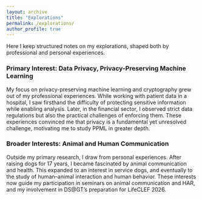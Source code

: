 ```yaml
---
layout: archive
title: "Explorations"
permalink: /explorations/
author_profile: true
---
```


Here I keep structured notes on my explorations, shaped both by professional and personal experiences.

### Primary Interest: Data Privacy, Privacy-Preserving Machine Learning
My focus on privacy-preserving machine learning and cryptography grew out of my professional experiences. While working with patient data in a hospital, I saw firsthand the difficulty of protecting sensitive information while enabling analysis. Later, in the financial sector, I observed strict data regulations but also the practical challenges of enforcing them. These experiences convinced me that privacy is a fundamental yet unresolved challenge, motivating me to study PPML in greater depth.

### Broader Interests: Animal and Human Communication
Outside my primary research, I draw from personal experiences. After raising dogs for 17 years, I became fascinated by animal communication and health. This expanded to an interest in service dogs, and eventually to the study of human–animal interaction and human behavior. These interests now guide my participation in seminars on animal communication and HAR, and my involvement in DS@GT’s preparation for LifeCLEF 2026.  
